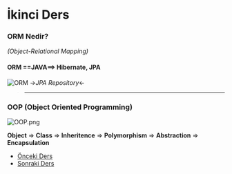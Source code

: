 # İkinci Ders

### ORM Nedir?
_(Object-Relational Mapping)_

#### ORM ==JAVA==> Hibernate, JPA

![ORM](https://github.com/yildirim-murat/JavaTutorial/assets/150040119/b21f7850-d866-42b6-a030-76ec4f0d8415)
->_JPA Repository_<-
> ---

### OOP (Object Oriented Programming)

![OOP.png](..%2F..%2FDownloads%2FOOP.png)

**Object** => **Class** => **Inheritence** => **Polymorphism** => **Abstraction** => **Encapsulation**

* [Önceki Ders](https://github.com/yildirim-murat/JavaTutorial/tree/master)
* [Sonraki Ders](https://github.com/yildirim-murat/JavaTutorial/tree/ucuncuDers)